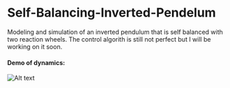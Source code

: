 # Self-Balancing-Inverted-Pendelum
Modeling and simulation of an inverted pendulum that is self balanced with two reaction wheels. The control algorith is still not perfect but I will be working on it soon. 

#### Demo of dynamics:

![Alt text](https://github.com/richaeell/Self-Balancing-Inverted-Pendelum/blob/master/docs/Images/Animation.gif)
